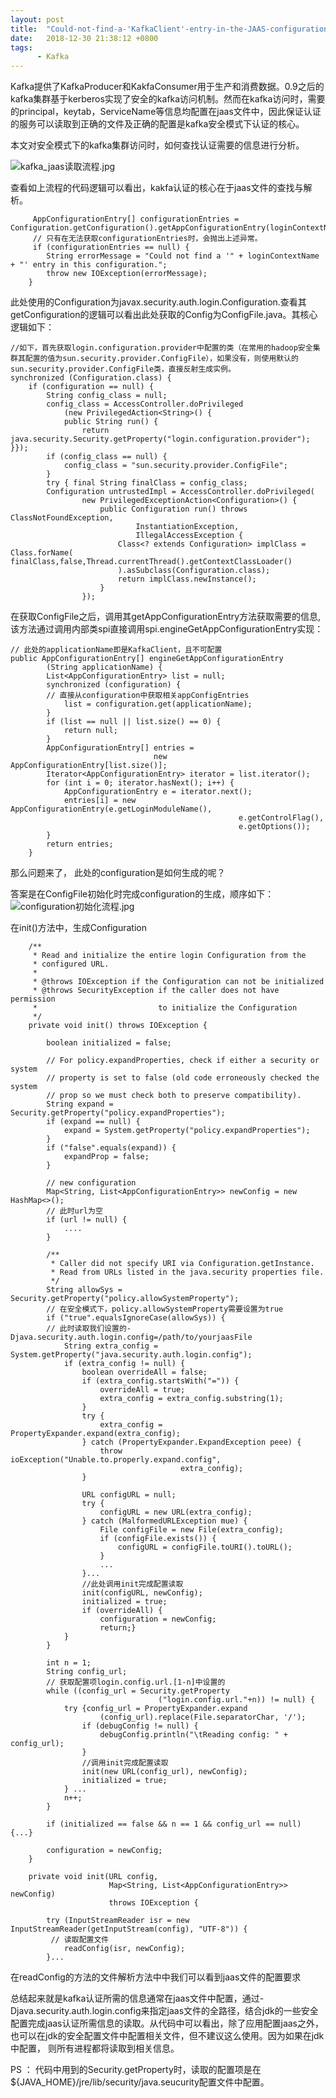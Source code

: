 ```yaml
---
layout: post
title:  "Could-not-find-a-'KafkaClient'-entry-in-the-JAAS-configuration-异常分析"
date:   2018-12-30 21:38:12 +0800
tags:
      - Kafka
---
```


Kafka提供了KafkaProducer和KakfaConsumer用于生产和消费数据。0.9之后的kafka集群基于kerberos实现了安全的kafka访问机制。然而在kafka访问时，需要的principal，keytab，ServiceName等信息均配置在jaas文件中，因此保证认证的服务可以读取到正确的文件及正确的配置是kafka安全模式下认证的核心。

本文对安全模式下的kafka集群访问时，如何查找认证需要的信息进行分析。

![kafka_jaas读取流程.jpg](https://upload-images.jianshu.io/upload_images/9004616-3025bcc0a222aca0.jpg?imageMogr2/auto-orient/strip%7CimageView2/2/w/1240)

查看如上流程的代码逻辑可以看出，kakfa认证的核心在于jaas文件的查找与解析。

         AppConfigurationEntry[] configurationEntries = Configuration.getConfiguration().getAppConfigurationEntry(loginContextName);
         // 只有在无法获取configurationEntries时，会抛出上述异常。
         if (configurationEntries == null) {
            String errorMessage = "Could not find a '" + loginContextName + "' entry in this configuration.";
            throw new IOException(errorMessage);
        }
此处使用的Configuration为javax.security.auth.login.Configuration.查看其getConfiguration的逻辑可以看出此处获取的Config为ConfigFile.java。其核心逻辑如下：

    //如下，首先获取login.configuration.provider中配置的类（在常用的hadoop安全集群其配置的值为sun.security.provider.ConfigFile），如果没有，则使用默认的sun.security.provider.ConfigFile类，直接反射生成实例。
    synchronized (Configuration.class) {
        if (configuration == null) {
            String config_class = null;
            config_class = AccessController.doPrivileged
                (new PrivilegedAction<String>() {
                public String run() {
                    return java.security.Security.getProperty("login.configuration.provider"); }});
            if (config_class == null) {
                config_class = "sun.security.provider.ConfigFile";
            }
            try { final String finalClass = config_class;
            Configuration untrustedImpl = AccessController.doPrivileged(
                    new PrivilegedExceptionAction<Configuration>() {
                        public Configuration run() throws ClassNotFoundException,
                                InstantiationException,
                                IllegalAccessException {
                            Class<? extends Configuration> implClass = Class.forName( finalClass,false,Thread.currentThread().getContextClassLoader()
                            ).asSubclass(Configuration.class);
                            return implClass.newInstance();
                        }
                    });

在获取ConfigFile之后，调用其getAppConfigurationEntry方法获取需要的信息,该方法通过调用内部类spi直接调用spi.engineGetAppConfigurationEntry实现：

    // 此处的applicationName即是KafkaClient，且不可配置
    public AppConfigurationEntry[] engineGetAppConfigurationEntry
            (String applicationName) {
            List<AppConfigurationEntry> list = null;
            synchronized (configuration) {
            // 直接从configuration中获取相关appConfigEntries
                list = configuration.get(applicationName);
            }
            if (list == null || list.size() == 0) {
                return null;
            }
            AppConfigurationEntry[] entries =
                                    new AppConfigurationEntry[list.size()];
            Iterator<AppConfigurationEntry> iterator = list.iterator();
            for (int i = 0; iterator.hasNext(); i++) {
                AppConfigurationEntry e = iterator.next();
                entries[i] = new AppConfigurationEntry(e.getLoginModuleName(),
                                                       e.getControlFlag(),
                                                       e.getOptions());
            }
            return entries;
        }
那么问题来了， 此处的configuration是如何生成的呢？ 

答案是在ConfigFile初始化时完成configuration的生成，顺序如下：
![configuration初始化流程.jpg](https://upload-images.jianshu.io/upload_images/9004616-e84d6b22a32f9106.jpg?imageMogr2/auto-orient/strip%7CimageView2/2/w/1240)

在init()方法中，生成Configuration
    


        /**
         * Read and initialize the entire login Configuration from the
         * configured URL.
         *
         * @throws IOException if the Configuration can not be initialized
         * @throws SecurityException if the caller does not have permission
         *                           to initialize the Configuration
         */
        private void init() throws IOException {

            boolean initialized = false;

            // For policy.expandProperties, check if either a security or system
            // property is set to false (old code erroneously checked the system
            // prop so we must check both to preserve compatibility).
            String expand = Security.getProperty("policy.expandProperties");
            if (expand == null) {
                expand = System.getProperty("policy.expandProperties");
            }
            if ("false".equals(expand)) {
                expandProp = false;
            }

            // new configuration
            Map<String, List<AppConfigurationEntry>> newConfig = new HashMap<>();
            // 此时url为空
            if (url != null) {
                ....
            }

            /**
             * Caller did not specify URI via Configuration.getInstance.
             * Read from URLs listed in the java.security properties file.
             */
            String allowSys = Security.getProperty("policy.allowSystemProperty");
            // 在安全模式下，policy.allowSystemProperty需要设置为true
            if ("true".equalsIgnoreCase(allowSys)) {
            // 此时读取我们设置的-Djava.security.auth.login.config=/path/to/yourjaasFile
                String extra_config = System.getProperty("java.security.auth.login.config");
                if (extra_config != null) {
                    boolean overrideAll = false;
                    if (extra_config.startsWith("=")) {
                        overrideAll = true;
                        extra_config = extra_config.substring(1);
                    }
                    try {
                        extra_config = PropertyExpander.expand(extra_config);
                    } catch (PropertyExpander.ExpandException peee) {
                        throw ioException("Unable.to.properly.expand.config",
                                          extra_config);
                    }

                    URL configURL = null;
                    try {
                        configURL = new URL(extra_config);
                    } catch (MalformedURLException mue) {
                        File configFile = new File(extra_config);
                        if (configFile.exists()) {
                            configURL = configFile.toURI().toURL();
                        } 
                        ...
                    }...
                    //此处调用init完成配置读取
                    init(configURL, newConfig);
                    initialized = true;
                    if (overrideAll) {
                        configuration = newConfig;
                        return;}
                }
            }

            int n = 1;
            String config_url;
            // 获取配置项login.config.url.[1-n]中设置的
            while ((config_url = Security.getProperty
                                     ("login.config.url."+n)) != null) {
                try {config_url = PropertyExpander.expand
                        (config_url).replace(File.separatorChar, '/');
                    if (debugConfig != null) {
                        debugConfig.println("\tReading config: " + config_url);
                    }
                    //调用init完成配置读取
                    init(new URL(config_url), newConfig);
                    initialized = true;
                } ...
                n++;
            }

            if (initialized == false && n == 1 && config_url == null) {...}

            configuration = newConfig;
        }

        private void init(URL config,
                          Map<String, List<AppConfigurationEntry>> newConfig)
                          throws IOException {

            try (InputStreamReader isr = new InputStreamReader(getInputStream(config), "UTF-8")) {
             // 读取配置文件
                readConfig(isr, newConfig);
            }...
            
在readConfig的方法的文件解析方法中中我们可以看到jaas文件的配置要求

总结起来就是kafka认证所需的信息通常在jaas文件中配置，通过-Djava.security.auth.login.config来指定jaas文件的全路径，结合jdk的一些安全配置完成jaas认证所需信息的读取。从代码中可以看出，除了应用配置jaas之外，也可以在jdk的安全配置文件中配置相关文件，但不建议这么使用。因为如果在jdk中配置， 则所有进程都将读取到相关信息。



PS ： 
代码中用到的Security.getProperty时，读取的配置项是在${JAVA_HOME}/jre/lib/security/java.seucurity配置文件中配置。
